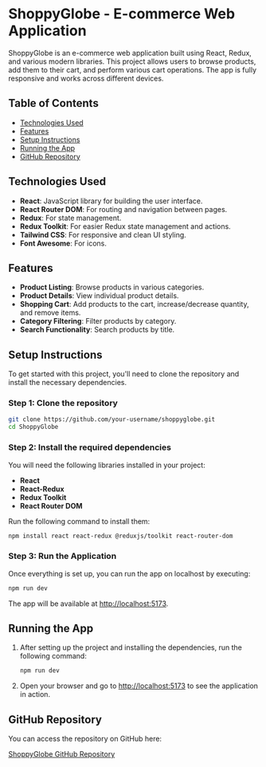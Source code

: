 
# ShoppyGlobe - E-commerce Web Application

ShoppyGlobe is an e-commerce web application built using React, Redux, and various modern libraries. This project allows users to browse products, add them to their cart, and perform various cart operations. The app is fully responsive and works across different devices.

## Table of Contents
- [Technologies Used](#technologies-used)
- [Features](#features)
- [Setup Instructions](#setup-instructions)
- [Running the App](#running-the-app)
- [GitHub Repository](#github-repository)

## Technologies Used
- **React**: JavaScript library for building the user interface.
- **React Router DOM**: For routing and navigation between pages.
- **Redux**: For state management.
- **Redux Toolkit**: For easier Redux state management and actions.
- **Tailwind CSS**: For responsive and clean UI styling.
- **Font Awesome**: For icons.

## Features
- **Product Listing**: Browse products in various categories.
- **Product Details**: View individual product details.
- **Shopping Cart**: Add products to the cart, increase/decrease quantity, and remove items.
- **Category Filtering**: Filter products by category.
- **Search Functionality**: Search products by title.

## Setup Instructions
To get started with this project, you'll need to clone the repository and install the necessary dependencies.

### Step 1: Clone the repository
```bash
git clone https://github.com/your-username/shoppyglobe.git
cd ShoppyGlobe
```

### Step 2: Install the required dependencies
You will need the following libraries installed in your project:
- **React**
- **React-Redux**
- **Redux Toolkit**
- **React Router DOM**

Run the following command to install them:

```bash
npm install react react-redux @reduxjs/toolkit react-router-dom
```



### Step 3: Run the Application

Once everything is set up, you can run the app on localhost by executing:

```bash
npm run dev
```

The app will be available at [http://localhost:5173](http://localhost:5173).

## Running the App

1. After setting up the project and installing the dependencies, run the following command:

    ```bash
    npm run dev
    ```

2. Open your browser and go to [http://localhost:5173](http://localhost:5173) to see the application in action.

## GitHub Repository

You can access the repository on GitHub here:

[ShoppyGlobe GitHub Repository](https://github.com/your-username/shoppyglobe)

